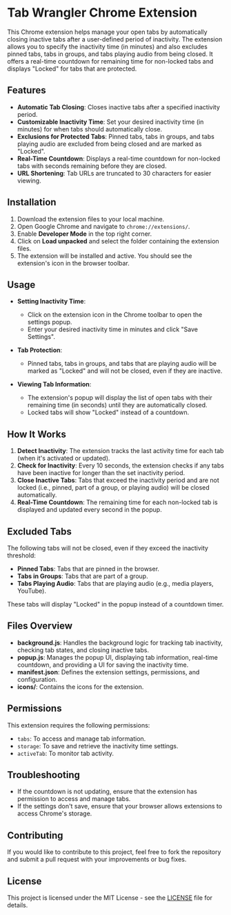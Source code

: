 # Tab Wrangler Chrome Extension

This Chrome extension helps manage your open tabs by automatically closing inactive tabs after a user-defined period of inactivity. The extension allows you to specify the inactivity time (in minutes) and also excludes pinned tabs, tabs in groups, and tabs playing audio from being closed. It offers a real-time countdown for remaining time for non-locked tabs and displays "Locked" for tabs that are protected.

## Features

- **Automatic Tab Closing**: Closes inactive tabs after a specified inactivity period.
- **Customizable Inactivity Time**: Set your desired inactivity time (in minutes) for when tabs should automatically close.
- **Exclusions for Protected Tabs**: Pinned tabs, tabs in groups, and tabs playing audio are excluded from being closed and are marked as "Locked".
- **Real-Time Countdown**: Displays a real-time countdown for non-locked tabs with seconds remaining before they are closed.
- **URL Shortening**: Tab URLs are truncated to 30 characters for easier viewing.

## Installation

1. Download the extension files to your local machine.
2. Open Google Chrome and navigate to `chrome://extensions/`.
3. Enable **Developer Mode** in the top right corner.
4. Click on **Load unpacked** and select the folder containing the extension files.
5. The extension will be installed and active. You should see the extension's icon in the browser toolbar.

## Usage

- **Setting Inactivity Time**: 
  - Click on the extension icon in the Chrome toolbar to open the settings popup.
  - Enter your desired inactivity time in minutes and click "Save Settings".
  
- **Tab Protection**: 
  - Pinned tabs, tabs in groups, and tabs that are playing audio will be marked as "Locked" and will not be closed, even if they are inactive.

- **Viewing Tab Information**:
  - The extension's popup will display the list of open tabs with their remaining time (in seconds) until they are automatically closed.
  - Locked tabs will show "Locked" instead of a countdown.

## How It Works

1. **Detect Inactivity**: The extension tracks the last activity time for each tab (when it's activated or updated).
2. **Check for Inactivity**: Every 10 seconds, the extension checks if any tabs have been inactive for longer than the set inactivity period.
3. **Close Inactive Tabs**: Tabs that exceed the inactivity period and are not locked (i.e., pinned, part of a group, or playing audio) will be closed automatically.
4. **Real-Time Countdown**: The remaining time for each non-locked tab is displayed and updated every second in the popup.

## Excluded Tabs

The following tabs will not be closed, even if they exceed the inactivity threshold:

- **Pinned Tabs**: Tabs that are pinned in the browser.
- **Tabs in Groups**: Tabs that are part of a group.
- **Tabs Playing Audio**: Tabs that are playing audio (e.g., media players, YouTube).

These tabs will display "Locked" in the popup instead of a countdown timer.

## Files Overview

- **background.js**: Handles the background logic for tracking tab inactivity, checking tab states, and closing inactive tabs.
- **popup.js**: Manages the popup UI, displaying tab information, real-time countdown, and providing a UI for saving the inactivity time.
- **manifest.json**: Defines the extension settings, permissions, and configuration.
- **icons/**: Contains the icons for the extension.

## Permissions

This extension requires the following permissions:

- `tabs`: To access and manage tab information.
- `storage`: To save and retrieve the inactivity time settings.
- `activeTab`: To monitor tab activity.

## Troubleshooting

- If the countdown is not updating, ensure that the extension has permission to access and manage tabs.
- If the settings don't save, ensure that your browser allows extensions to access Chrome's storage.

## Contributing

If you would like to contribute to this project, feel free to fork the repository and submit a pull request with your improvements or bug fixes.

## License

This project is licensed under the MIT License - see the [LICENSE](LICENSE) file for details.
